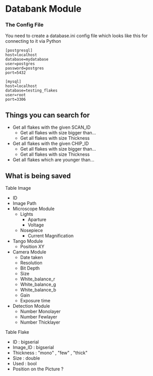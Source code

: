 # Databank Module

### The Config File

You need to create a database.ini config file which looks like this for connecting to it via Python

    [postgresql]
    host=localhost
    database=mydatabase
    user=postgres
    password=postgres
    port=5432

    [mysql]
    host=localhost
    database=testing_flakes
    user=root
    port=3306

## Things you can search for

- Get all flakes with the given SCAN_ID
  - Get all flakes with size bigger than...
  - Get all flakes with size Thickness
- Get all flakes with the given CHIP_ID
  - Get all flakes with size bigger than...
  - Get all flakes with size Thickness
- Get all flakes which are younger than...

## What is being saved

Table Image

- ID
- Image Path
- Microscope Module
  - Lights
    - Aparture
    - Voltage
  - Nosepiece
    - Current Magnification
- Tango Module
  - Position XY
- Camera Module
  - Date taken
  - Resolution
  - Bit Depth
  - Size
  - White_balance_r
  - White_balance_g
  - White_balance_b
  - Gain
  - Exposure time
- Detection Module
  - Number Monolayer
  - Number Fewlayer
  - Number Thicklayer

Table Flake

- ID : bigserial
- Image_ID : bigserial
- Thickness : "mono" , "few" , "thick"
- Size : double
- Used : bool
- Position on the Picture ?